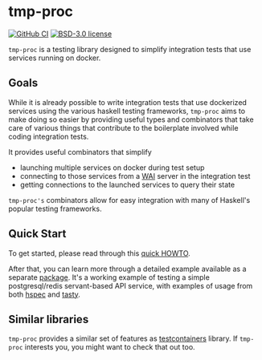 # tmp-proc

[![GitHub CI](https://github.com/adetokunbo/tmp-proc/actions/workflows/cabal.yml/badge.svg)](https://github.com/adetokunbo/tmp-proc/actions)
[![BSD-3.0 license](https://img.shields.io/badge/license-BSD--3.0-blue.svg)](https://github.com/adetokunbo/tmp-proc/blob/master/tmp-proc/LICENSE)

`tmp-proc` is a testing library designed to simplify integration tests that use
services running on docker.

## Goals

While it is already possible to write integration tests that use dockerized
services using the various haskell testing frameworks, `tmp-proc` aims to make
doing so easier by providing useful types and combinators that take care of
various things that contribute to the boilerplate involved while coding
integration tests.

It provides useful combinators that simplify

  * launching multiple services on docker during test setup
  * connecting to those services from a [WAI][1] server in the integration test
  * getting connections to the launched services to query their state

`tmp-proc's` combinators allow for easy integration with many of Haskell's
popular testing frameworks.

## Quick Start

To get started, please read through this [quick HOWTO][5].

After that, you can learn more through a detailed example available as a
separate [package][4]. It's a working example of testing a simple
postgresql/redis servant-based API service, with examples of usage from both
[hspec][2] and [tasty][3].


## Similar libraries

`tmp-proc` provides a similar set of features as [testcontainers][6] library. If
`tmp-proc` interests you, you might want to check that out too.


[1]: https://hackage.haskell.org/package/wai
[2]: https://hackage.haskell.org/package/tmp-proc-example-0.5.0.0/docs/src/TmpProc.Example2.IntegrationSpec.html#spec
[3]: https://hackage.haskell.org/package/tmp-proc-example-0.5.0.0/docs/src/TmpProc.Example1.IntegrationTaste.html#tests
[4]: https://github.com/adetokunbo/tmp-proc/tree/master/tmp-proc-example
[5]: https://github.com/adetokunbo/tmp-proc/tree/master/tmp-proc#readme
[6]: https://hackage.haskell.org/package/testcontainers
